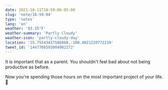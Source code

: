 ```yaml
---
date: 2021-10-11T18:59:06-05:00
slug: 'note/18-59-04'
type: 'notes'
lang: 'en'
weather: '83.35°F'
weather-summary: 'Partly Cloudy'
weather-icon: 'partly-cloudy-day'
location: '25.75543427586868,-100.4021220772239'
tweet_id: '1447708593004982272'
---
```

It is important that as a parent. You shouldn't feel bad about not being productive as before.

Now you're spending those hours on the most important project of your life. 🙂